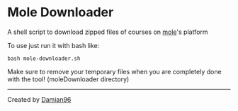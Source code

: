 # Mole Downloader

A shell script to download zipped files of courses on [mole](https://mole.citycollege.sheffield.eu/)'s platform

To use just run it with bash like:

```
bash mole-downloader.sh
```

Make sure to remove your temporary files when you are completely done with the tool! (moleDownloader directory)

---

Created by [Damian96](https://github.com/Damian96)
